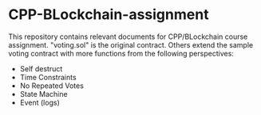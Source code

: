 # CPP-BLockchain-assignment
This repository contains relevant documents for CPP/BLockchain course assignment. 
"voting.sol" is the original contract. Others extend the sample voting contract with more functions from the following perspectives:

- Self destruct
- Time Constraints
- No Repeated Votes
- State Machine
- Event (logs)
